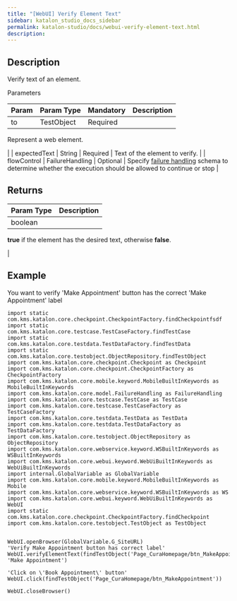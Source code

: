 ```yaml
---
title: "[WebUI] Verify Element Text" 
sidebar: katalon_studio_docs_sidebar
permalink: katalon-studio/docs/webui-verify-element-text.html 
description: 
---
```

Description
-----------

Verify text of an element.

Parameters

| Param | Param Type | Mandatory | Description |
| --- | --- | --- | --- |
| to | TestObject | Required | 
Represent a web element.

 |
| expectedText | String | Required | Text of the element to verify. |
| flowControl | FailureHandling | Optional | Specify [failure handling](https://docs.katalon.com/x/qAAM) schema to determine whether the execution should be allowed to continue or stop |

Returns
-------

| Param Type | Description |
| --- | --- |
| boolean | 
**true** if the element has the desired text, otherwise **false**.

 |

Example
-------

You want to verify 'Make Appointment' button has the correct 'Make Appointment' label 

```
import static com.kms.katalon.core.checkpoint.CheckpointFactory.findCheckpointfsdf
import static com.kms.katalon.core.testcase.TestCaseFactory.findTestCase
import static com.kms.katalon.core.testdata.TestDataFactory.findTestData
import static com.kms.katalon.core.testobject.ObjectRepository.findTestObject
import com.kms.katalon.core.checkpoint.Checkpoint as Checkpoint
import com.kms.katalon.core.checkpoint.CheckpointFactory as CheckpointFactory
import com.kms.katalon.core.mobile.keyword.MobileBuiltInKeywords as MobileBuiltInKeywords
import com.kms.katalon.core.model.FailureHandling as FailureHandling
import com.kms.katalon.core.testcase.TestCase as TestCase
import com.kms.katalon.core.testcase.TestCaseFactory as TestCaseFactory
import com.kms.katalon.core.testdata.TestData as TestData
import com.kms.katalon.core.testdata.TestDataFactory as TestDataFactory
import com.kms.katalon.core.testobject.ObjectRepository as ObjectRepository
import com.kms.katalon.core.webservice.keyword.WSBuiltInKeywords as WSBuiltInKeywords
import com.kms.katalon.core.webui.keyword.WebUiBuiltInKeywords as WebUiBuiltInKeywords
import internal.GlobalVariable as GlobalVariable
import com.kms.katalon.core.mobile.keyword.MobileBuiltInKeywords as Mobile
import com.kms.katalon.core.webservice.keyword.WSBuiltInKeywords as WS
import com.kms.katalon.core.webui.keyword.WebUiBuiltInKeywords as WebUI
import static com.kms.katalon.core.checkpoint.CheckpointFactory.findCheckpoint
import com.kms.katalon.core.testobject.TestObject as TestObject


WebUI.openBrowser(GlobalVariable.G_SiteURL)
'Verify Make Appointment button has correct label'
WebUI.verifyElementText(findTestObject('Page_CuraHomepage/btn_MakeAppointment'), 'Make Appointment')

'Click on \'Book Appointment\' button'
WebUI.click(findTestObject('Page_CuraHomepage/btn_MakeAppointment'))

WebUI.closeBrowser()
```